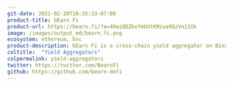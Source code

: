 ```yaml
---
git-date: 2021-02-20T10:35:33-07:00
product-title: bEarn Fi
product-url: https://bearn.fi/?a=4HaiQQZbvYmUUtKMzua9QzVn11Gk
image: /images/output_md/bearn.fi.png
ecosystem: ethereum, bsc
product-description: bEarn Fi is a cross-chain yield aggregator on Binance Smart Chain blockchain (BSC) and Ethereum blockchain.
coltitle:  "Yield Aggregators"
colpermalink: yield-aggregators
twitter: https://twitter.com/BearnFi
github: https://github.com/bearn-defi
---
```

